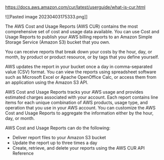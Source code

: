 https://docs.aws.amazon.com/cur/latest/userguide/what-is-cur.html

![[Pasted image 20230403175333.png]]

The AWS Cost and Usage Reports (AWS CUR) contains the most comprehensive set of cost and usage data available. You can use Cost and Usage Reports to publish your AWS billing reports to an Amazon Simple Storage Service (Amazon S3) bucket that you own. 

You can receive reports that break down your costs by the hour, day, or month, by product or product resource, or by tags that you define yourself. 

AWS updates the report in your bucket once a day in comma-separated value (CSV) format. You can view the reports using spreadsheet software such as Microsoft Excel or Apache OpenOffice Calc, or access them from an application using the Amazon S3 API.

AWS Cost and Usage Reports tracks your AWS usage and provides estimated charges associated with your account. 
Each report contains line items for each unique combination of AWS products, usage type, and operation that you use in your AWS account. 
You can customize the AWS Cost and Usage Reports to aggregate the information either by the hour, day, or month.

AWS Cost and Usage Reports can do the following:
-   Deliver report files to your Amazon S3 bucket    
-   Update the report up to three times a day    
-   Create, retrieve, and delete your reports using the AWS CUR API Reference


